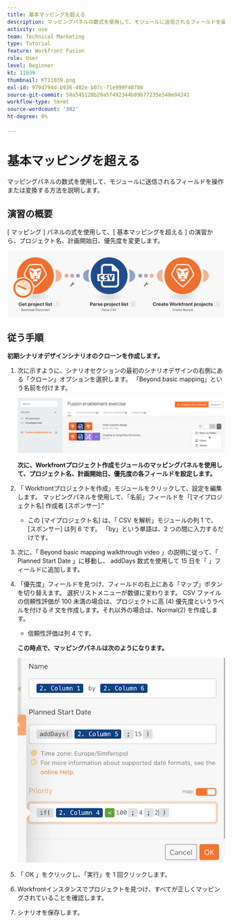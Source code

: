 ```yaml
---
title: 基本マッピングを超える
description: マッピングパネルの数式を使用して、モジュールに送信されるフィールドを操作または変換する方法を説明します。
activity: use
team: Technical Marketing
type: Tutorial
feature: Workfront Fusion
role: User
level: Beginner
kt: 11039
thumbnail: KT11039.png
exl-id: 979d794d-b936-402e-b07c-71e999f40780
source-git-commit: 58a545120b29a5f492344b89b77235e548e94241
workflow-type: tm+mt
source-wordcount: '302'
ht-degree: 0%

---
```


# 基本マッピングを超える

マッピングパネルの数式を使用して、モジュールに送信されるフィールドを操作または変換する方法を説明します。

## 演習の概要

[ マッピング ] パネルの式を使用して、[ 基本マッピングを超える ] の演習から、プロジェクト名、計画開始日、優先度を変更します。

![基本マッピング画像 1 を超えています](../12-exercises/assets/beyond-basic-mapping-walkthrough-1.png)

## 従う手順

**初期シナリオデザインシナリオのクローンを作成します。**

1. 次に示すように、シナリオセクションの最初のシナリオデザインの右側にある「クローン」オプションを選択します。 「Beyond basic mapping」という名前を付けます。

   ![Beyond Basic Mapping Image 2](../12-exercises/assets/beyond-basic-mapping-walkthrough-2.png)

   **次に、Workfrontプロジェクト作成モジュールのマッピングパネルを使用して、プロジェクト名、計画開始日、優先度の各フィールドを設定します。**

1. 「 Workfrontプロジェクトを作成」モジュールをクリックして、設定を編集します。 マッピングパネルを使用して、「名前」フィールドを「[マイプロジェクト名] 作成者 [スポンサー].&quot;

   + この [マイプロジェクト名] は、「 CSV を解析」モジュールの列 1 で、 [スポンサー] は列 6 です。 「by」という単語は、2 つの間に入力するだけです。

1. 次に、「 Beyond basic mapping walkthrough video 」の説明に従って、「 Planned Start Date 」に移動し、 addDays 数式を使用して 15 日を「 」フィールドに追加します。
1. 「優先度」フィールドを見つけ、フィールドの右上にある「マップ」ボタンを切り替えます。 選択リストメニューが数値に変わります。 CSV ファイルの信頼性評価が 100 未満の場合は、プロジェクトに高 (4) 優先度というラベルを付ける if 文を作成します。それ以外の場合は、Normal(2) を作成します。

   + 信頼性評価は列 4 です。

   **この時点で、マッピングパネルは次のようになります。**

   ![Beyond Basic Mapping Image 3](../12-exercises/assets/beyond-basic-mapping-walkthrough-3.png)

1. 「 OK 」をクリックし、「実行」を 1 回クリックします。
1. Workfrontインスタンスでプロジェクトを見つけ、すべてが正しくマッピングされていることを確認します。
1. シナリオを保存します。
